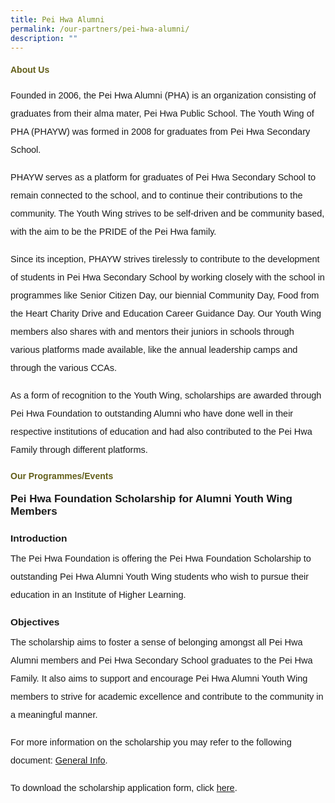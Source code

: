 ```yaml
---
title: Pei Hwa Alumni
permalink: /our-partners/pei-hwa-alumni/
description: ""
---
```

<h4 style="color:#635f1a;font-weight:bold;font-family:sans-serif;">About Us</h4>
<p style="font-size:14.5px; line-height:2;margin-top:15px; font-family:sans-serif">Founded in 2006, the Pei Hwa Alumni (PHA) is an organization consisting of graduates from their alma mater, Pei Hwa Public School. The Youth Wing of PHA (PHAYW) was formed in 2008 for graduates from Pei Hwa Secondary School.</p>

<p style="margin-top:15px;font-size:14.5px; line-height:2;font-family:sans-serif;">PHAYW serves as a platform for graduates of Pei Hwa Secondary School to remain connected to the school, and to continue their contributions to the community. The Youth Wing strives to be self-driven and be community based, with the aim to be the PRIDE of the Pei Hwa family.</p>

<p style="margin-top:15px;font-size:14.5px; line-height:2;font-family:sans-serif;">Since its inception, PHAYW strives tirelessly to contribute to the development of students in Pei Hwa Secondary School by working closely with the school in programmes like Senior Citizen Day, our biennial Community Day, Food from the Heart Charity Drive and Education Career Guidance Day. Our Youth Wing members also shares with and mentors their juniors in schools through various platforms made available, like the annual leadership camps and through the various CCAs.</p>

<p style="margin-top:15px;font-size:14.5px; line-height:2;font-family:sans-serif;">As a form of recognition to the Youth Wing, scholarships are awarded through Pei Hwa Foundation to outstanding Alumni who have done well in their respective institutions of education and had also contributed to the Pei Hwa Family through different platforms.</p>

<h4 style="color:#635f1a;font-weight:bold;font-family:sans-serif;">Our Programmes/Events</h4>

<p style="margin-top:15px;font-size:17px;"><strong style="font-family:sans-serif;">Pei Hwa Foundation Scholarship for Alumni Youth Wing Members</strong></p>

<p style="font-size:15.5px; line-height:2;margin:0 0 13px 0px;font-family:sans-serif;"><strong style="font-family:sans-serif;">Introduction</strong></p>

<p style="font-size:14.5px; line-height:2;margin:-10px 0 13px 0px;font-family:sans-serif;">The Pei Hwa Foundation is offering the Pei Hwa Foundation Scholarship to outstanding Pei Hwa Alumni Youth Wing students who wish to pursue their education in an Institute of Higher Learning.</p>

<p style="font-size:15.5px; line-height:2;margin:0 0 13px 0px;font-family:sans-serif;"><strong style="font-family:sans-serif;">Objectives</strong></p>

<p style="font-size:14.5px; line-height:2;margin:-10px 0 13px 0px;font-family:sans-serif;">The scholarship aims to foster a sense of belonging amongst all Pei Hwa Alumni members and Pei Hwa Secondary School graduates to the Pei Hwa Family. It also aims to support and encourage Pei Hwa Alumni Youth Wing members to strive for academic excellence and contribute to the community in a meaningful manner.</p>

<p style="margin-top:15px;font-size:14.5px; line-height:2;font-family:sans-serif;">For more information on the scholarship you may refer to the following document:&nbsp;<a href="/files/PHF_Scholarship_general-information_updated_22Mar2022.pdf" style="font-family:sans-serif;font-size:14.5px;">General Info</a>.</p>

<p style="margin-top:15px;font-size:14.5px; line-height:2;font-family:sans-serif;">To download the scholarship application form, click&nbsp;<a href="/files/PHF_Scholarship_App_Form_Mar2021.pdf" style="font-family:sans-serif;font-size:14.5px;">here</a>.</p>